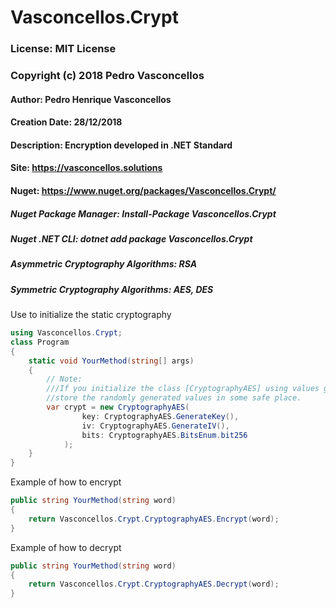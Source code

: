 # Vasconcellos.Crypt

### License: MIT License 
### Copyright (c) 2018 Pedro Vasconcellos

#### Author: Pedro Henrique Vasconcellos
#### Creation Date: 28/12/2018

#### Description: Encryption developed in .NET Standard

#### Site: https://vasconcellos.solutions

#### Nuget: https://www.nuget.org/packages/Vasconcellos.Crypt/

##### Nuget Package Manager: Install-Package Vasconcellos.Crypt
##### Nuget .NET CLI: dotnet add package Vasconcellos.Crypt

##### Asymmetric Cryptography Algorithms: RSA
##### Symmetric Cryptography Algorithms: AES, DES

Use to initialize the static cryptography
```csharp
using Vasconcellos.Crypt;
class Program
{
    static void YourMethod(string[] args)
    {
        // Note:
        ///If you initialize the class [CryptographyAES] using values generates automatically, 
        //store the randomly generated values in some safe place.
        var crypt = new CryptographyAES(
                key: CryptographyAES.GenerateKey(),
                iv: CryptographyAES.GenerateIV(),
                bits: CryptographyAES.BitsEnum.bit256
            );
    }
}
```

Example of how to encrypt
```csharp
public string YourMethod(string word)
{
    return Vasconcellos.Crypt.CryptographyAES.Encrypt(word);
}
```

Example of how to decrypt
```csharp
public string YourMethod(string word)
{
    return Vasconcellos.Crypt.CryptographyAES.Decrypt(word);
}
```